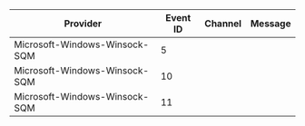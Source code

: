 Provider                       |  Event ID  |  Channel  |  Message
-------------------------------|------------|-----------|---------
Microsoft-Windows-Winsock-SQM  |  5         |           |
Microsoft-Windows-Winsock-SQM  |  10        |           |
Microsoft-Windows-Winsock-SQM  |  11        |           |